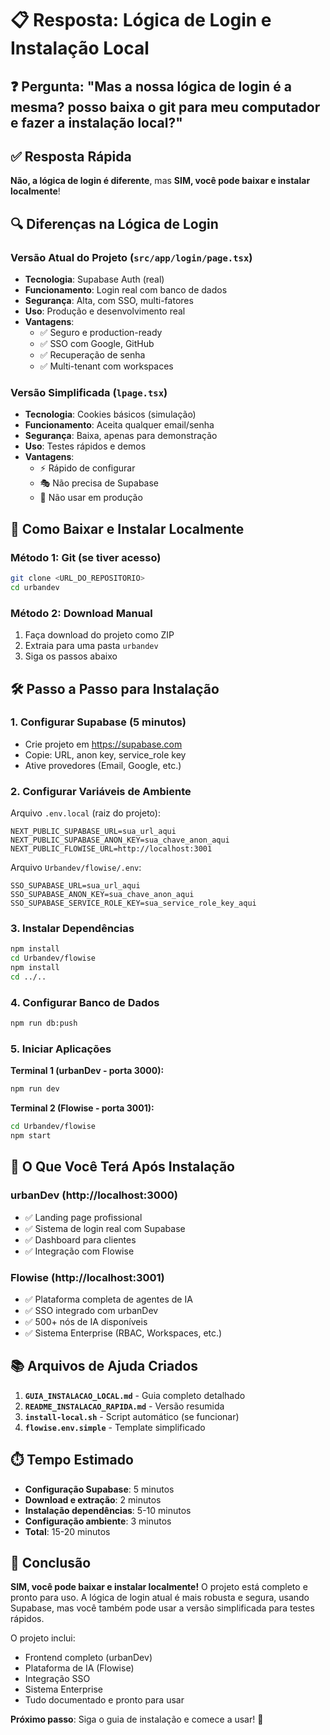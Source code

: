 # 📋 Resposta: Lógica de Login e Instalação Local

## ❓ Pergunta: "Mas a nossa lógica de login é a mesma? posso baixa o git para meu computador e fazer a instalação local?"

## ✅ Resposta Rápida

**Não, a lógica de login é diferente**, mas **SIM, você pode baixar e instalar localmente**!

## 🔍 Diferenças na Lógica de Login

### Versão Atual do Projeto (`src/app/login/page.tsx`)
- **Tecnologia**: Supabase Auth (real)
- **Funcionamento**: Login real com banco de dados
- **Segurança**: Alta, com SSO, multi-fatores
- **Uso**: Produção e desenvolvimento real
- **Vantagens**: 
  - ✅ Seguro e production-ready
  - ✅ SSO com Google, GitHub
  - ✅ Recuperação de senha
  - ✅ Multi-tenant com workspaces

### Versão Simplificada (`lpage.tsx`)
- **Tecnologia**: Cookies básicos (simulação)
- **Funcionamento**: Aceita qualquer email/senha
- **Segurança**: Baixa, apenas para demonstração
- **Uso**: Testes rápidos e demos
- **Vantagens**:
  - ⚡ Rápido de configurar
  - 🎭 Não precisa de Supabase
  - 🚫 Não usar em produção

## 🚀 Como Baixar e Instalar Localmente

### Método 1: Git (se tiver acesso)
```bash
git clone <URL_DO_REPOSITORIO>
cd urbandev
```

### Método 2: Download Manual
1. Faça download do projeto como ZIP
2. Extraia para uma pasta `urbandev`
3. Siga os passos abaixo

## 🛠️ Passo a Passo para Instalação

### 1. Configurar Supabase (5 minutos)
- Crie projeto em https://supabase.com
- Copie: URL, anon key, service_role key
- Ative provedores (Email, Google, etc.)

### 2. Configurar Variáveis de Ambiente

Arquivo `.env.local` (raiz do projeto):
```env
NEXT_PUBLIC_SUPABASE_URL=sua_url_aqui
NEXT_PUBLIC_SUPABASE_ANON_KEY=sua_chave_anon_aqui
NEXT_PUBLIC_FLOWISE_URL=http://localhost:3001
```

Arquivo `Urbandev/flowise/.env`:
```env
SSO_SUPABASE_URL=sua_url_aqui
SSO_SUPABASE_ANON_KEY=sua_chave_anon_aqui
SSO_SUPABASE_SERVICE_ROLE_KEY=sua_service_role_key_aqui
```

### 3. Instalar Dependências
```bash
npm install
cd Urbandev/flowise
npm install
cd ../..
```

### 4. Configurar Banco de Dados
```bash
npm run db:push
```

### 5. Iniciar Aplicações

**Terminal 1 (urbanDev - porta 3000):**
```bash
npm run dev
```

**Terminal 2 (Flowise - porta 3001):**
```bash
cd Urbandev/flowise
npm start
```

## 🎯 O Que Você Terá Após Instalação

### urbanDev (http://localhost:3000)
- ✅ Landing page profissional
- ✅ Sistema de login real com Supabase
- ✅ Dashboard para clientes
- ✅ Integração com Flowise

### Flowise (http://localhost:3001)
- ✅ Plataforma completa de agentes de IA
- ✅ SSO integrado com urbanDev
- ✅ 500+ nós de IA disponíveis
- ✅ Sistema Enterprise (RBAC, Workspaces, etc.)

## 📚 Arquivos de Ajuda Criados

1. **`GUIA_INSTALACAO_LOCAL.md`** - Guia completo detalhado
2. **`README_INSTALACAO_RAPIDA.md`** - Versão resumida
3. **`install-local.sh`** - Script automático (se funcionar)
4. **`flowise.env.simple`** - Template simplificado

## ⏱️ Tempo Estimado

- **Configuração Supabase**: 5 minutos
- **Download e extração**: 2 minutos
- **Instalação dependências**: 5-10 minutos
- **Configuração ambiente**: 3 minutos
- **Total**: 15-20 minutos

## 🎉 Conclusão

**SIM, você pode baixar e instalar localmente!** O projeto está completo e pronto para uso. A lógica de login atual é mais robusta e segura, usando Supabase, mas você também pode usar a versão simplificada para testes rápidos.

O projeto inclui:
- Frontend completo (urbanDev)
- Plataforma de IA (Flowise)
- Integração SSO
- Sistema Enterprise
- Tudo documentado e pronto para usar

**Próximo passo**: Siga o guia de instalação e comece a usar! 🚀